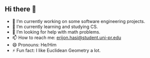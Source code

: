 ## Hi there 👋

<!--
**geometry6/geometry6** is a ✨ _special_ ✨ repository because its `README.md` (this file) appears on your GitHub profile.

Here are some ideas to get you started:


-->
- 🔭 I’m currently working on some software engineering projects.
- 🌱 I’m currently learning and studying CS.
- 🤔 I’m looking for help with math problems.
- 📫 How to reach me: erijon.hasi@student.uni-pr.edu
- 😄 Pronouns: He/Him
- ⚡ Fun fact: I like Euclidean Geometry a lot.
